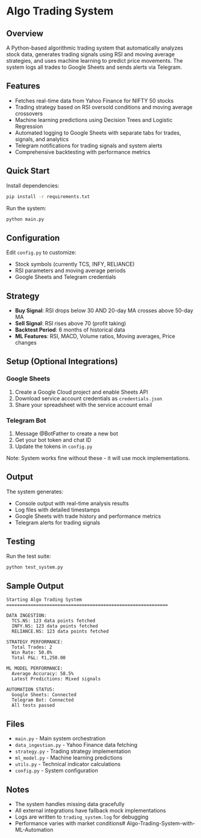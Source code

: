 # Algo Trading System

## Overview
A Python-based algorithmic trading system that automatically analyzes stock data, generates trading signals using RSI and moving average strategies, and uses machine learning to predict price movements. The system logs all trades to Google Sheets and sends alerts via Telegram.

## Features
- Fetches real-time data from Yahoo Finance for NIFTY 50 stocks
- Trading strategy based on RSI oversold conditions and moving average crossovers
- Machine learning predictions using Decision Trees and Logistic Regression
- Automated logging to Google Sheets with separate tabs for trades, signals, and analytics
- Telegram notifications for trading signals and system alerts
- Comprehensive backtesting with performance metrics

## Quick Start

Install dependencies:
```bash
pip install -r requirements.txt
```

Run the system:
```bash
python main.py
```

## Configuration
Edit `config.py` to customize:
- Stock symbols (currently TCS, INFY, RELIANCE)
- RSI parameters and moving average periods
- Google Sheets and Telegram credentials

## Strategy
- **Buy Signal**: RSI drops below 30 AND 20-day MA crosses above 50-day MA
- **Sell Signal**: RSI rises above 70 (profit taking)
- **Backtest Period**: 6 months of historical data
- **ML Features**: RSI, MACD, Volume ratios, Moving averages, Price changes

## Setup (Optional Integrations)

### Google Sheets
1. Create a Google Cloud project and enable Sheets API
2. Download service account credentials as `credentials.json`
3. Share your spreadsheet with the service account email

### Telegram Bot
1. Message @BotFather to create a new bot
2. Get your bot token and chat ID
3. Update the tokens in `config.py`

Note: System works fine without these - it will use mock implementations.

## Output
The system generates:
- Console output with real-time analysis results
- Log files with detailed timestamps
- Google Sheets with trade history and performance metrics
- Telegram alerts for trading signals

## Testing
Run the test suite:
```bash
python test_system.py
```

## Sample Output

```
Starting Algo Trading System
============================================================

DATA INGESTION:
  TCS.NS: 123 data points fetched
  INFY.NS: 123 data points fetched  
  RELIANCE.NS: 123 data points fetched

STRATEGY PERFORMANCE:
  Total Trades: 2
  Win Rate: 50.0%
  Total P&L: ₹1,250.00

ML MODEL PERFORMANCE:
  Average Accuracy: 58.5%
  Latest Predictions: Mixed signals

AUTOMATION STATUS:
  Google Sheets: Connected
  Telegram Bot: Connected
  All tests passed
```

## Files
- `main.py` - Main system orchestration
- `data_ingestion.py` - Yahoo Finance data fetching
- `strategy.py` - Trading strategy implementation
- `ml_model.py` - Machine learning predictions
- `utils.py` - Technical indicator calculations
- `config.py` - System configuration

## Notes
- The system handles missing data gracefully
- All external integrations have fallback mock implementations
- Logs are written to `trading_system.log` for debugging
- Performance varies with market conditions#   A l g o - T r a d i n g - S y s t e m - w i t h - M L - A u t o m a t i o n  
 